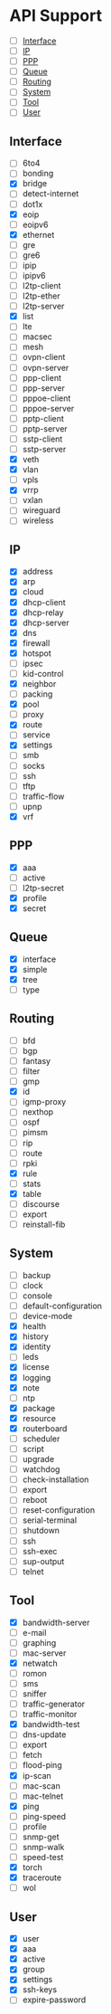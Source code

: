 # API Support

- [ ] [Interface](#interface)
- [ ] [IP](#ip)
- [ ] [PPP](#ppp)
- [ ] [Queue](#queue)
- [ ] [Routing](#routing)
- [ ] [System](#system)
- [ ] [Tool](#tool)
- [ ] [User](#user)

## Interface

- [ ] 6to4
- [ ] bonding
- [x] bridge
- [ ] detect-internet
- [ ] dot1x
- [x] eoip
- [ ] eoipv6
- [x] ethernet
- [ ] gre
- [ ] gre6
- [ ] ipip
- [ ] ipipv6
- [ ] l2tp-client
- [ ] l2tp-ether
- [ ] l2tp-server
- [x] list
- [ ] lte
- [ ] macsec
- [ ] mesh
- [ ] ovpn-client
- [ ] ovpn-server
- [ ] ppp-client
- [ ] ppp-server
- [ ] pppoe-client
- [ ] pppoe-server
- [ ] pptp-client
- [ ] pptp-server
- [ ] sstp-client
- [ ] sstp-server
- [x] veth
- [x] vlan
- [ ] vpls
- [x] vrrp
- [ ] vxlan
- [ ] wireguard
- [ ] wireless

## IP

- [x] address
- [x] arp
- [x] cloud
- [x] dhcp-client
- [x] dhcp-relay
- [x] dhcp-server
- [x] dns
- [x] firewall
- [x] hotspot
- [ ] ipsec
- [ ] kid-control
- [x] neighbor
- [ ] packing
- [x] pool
- [ ] proxy
- [x] route
- [ ] service
- [x] settings
- [ ] smb
- [ ] socks
- [ ] ssh
- [ ] tftp
- [ ] traffic-flow
- [ ] upnp
- [x] vrf

## PPP

- [x] aaa
- [ ] active
- [ ] l2tp-secret
- [x] profile
- [x] secret

## Queue

- [x] interface
- [x] simple
- [x] tree
- [ ] type

## Routing

- [ ] bfd
- [ ] bgp
- [ ] fantasy
- [ ] filter
- [ ] gmp
- [x] id
- [ ] igmp-proxy
- [ ] nexthop
- [ ] ospf
- [ ] pimsm
- [ ] rip
- [ ] route
- [ ] rpki
- [x] rule
- [ ] stats
- [x] table
- [ ] discourse
- [ ] export
- [ ] reinstall-fib

## System

- [ ] backup
- [ ] clock
- [ ] console
- [ ] default-configuration
- [ ] device-mode
- [x] health
- [x] history
- [x] identity
- [ ] leds
- [x] license
- [x] logging
- [x] note
- [ ] ntp
- [x] package
- [x] resource
- [x] routerboard
- [ ] scheduler
- [ ] script
- [ ] upgrade
- [ ] watchdog
- [ ] check-installation
- [ ] export
- [ ] reboot
- [ ] reset-configuration
- [ ] serial-terminal
- [ ] shutdown
- [ ] ssh
- [ ] ssh-exec
- [ ] sup-output
- [ ] telnet

## Tool

- [x] bandwidth-server
- [ ] e-mail
- [ ] graphing
- [ ] mac-server
- [x] netwatch
- [ ] romon
- [ ] sms
- [ ] sniffer
- [ ] traffic-generator
- [ ] traffic-monitor
- [x] bandwidth-test
- [ ] dns-update
- [ ] export
- [ ] fetch
- [ ] flood-ping
- [x] ip-scan
- [ ] mac-scan
- [ ] mac-telnet
- [x] ping
- [ ] ping-speed
- [ ] profile
- [ ] snmp-get
- [ ] snmp-walk
- [ ] speed-test
- [x] torch
- [x] traceroute
- [ ] wol

## User

- [x] user
- [x] aaa
- [x] active
- [x] group
- [x] settings
- [x] ssh-keys
- [ ] expire-password
